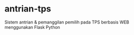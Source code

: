 # antrian-tps
Sistem antrian &amp; pemanggilan pemilih pada TPS berbasis WEB menggunakan Flask Python
